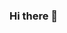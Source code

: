 ### Hi there 👋

<!--
**Arup-paul/Arup-paul** is a ✨ _special_ ✨ repository because its `README.md` (this file) appears on your GitHub profile.

Here are some ideas to get you started:

- 🌱 I’m currently learning ... laravel and Vue js

-->
